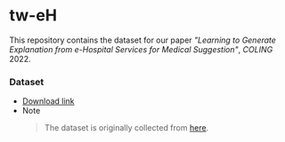 # tw-eH
This repository contains the dataset for our paper *"Learning to Generate Explanation from e-Hospital Services for Medical Suggestion"*, *COLING* 2022.

### Dataset
- [Download link](https://drive.google.com/u/0/uc?id=1yB933kGHt-ai45H5rxOfEfsM2LlDAn6r&export=download)
- Note
  > The dataset is originally collected from [here](https://sp1.hso.mohw.gov.tw/doctor/).

[//]: # (### Code)
[//]: # (- In progress)
